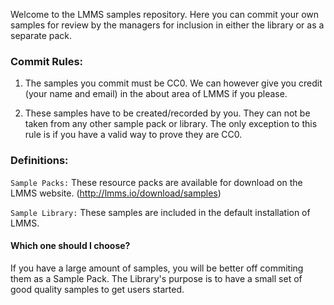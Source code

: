 Welcome to the LMMS samples repository. Here you can commit your own samples for review by the managers for inclusion in either the library or as a separate pack.

### Commit Rules:

1. The samples you commit must be CC0. We can however give you credit (your name and email) in the about area of LMMS if you please.

2. These samples have to be created/recorded by you. They can not be taken from any other sample pack or library. The only exception to this rule is if you have a valid way to prove they are CC0.

### Definitions:
`Sample Packs:` These resource packs are available for download on the LMMS website. (http://lmms.io/download/samples)

`Sample Library:` These samples are included in the default installation of LMMS. 

#### Which one should I choose?
If you have a large amount of samples, you will be better off commiting them as a Sample Pack. The Library's purpose is to have a small set of good quality samples to get users started.
